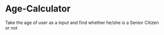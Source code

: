 # Age-Calculator
Take the age of user as a input and find whether he/she is a Senior Citizen or not
